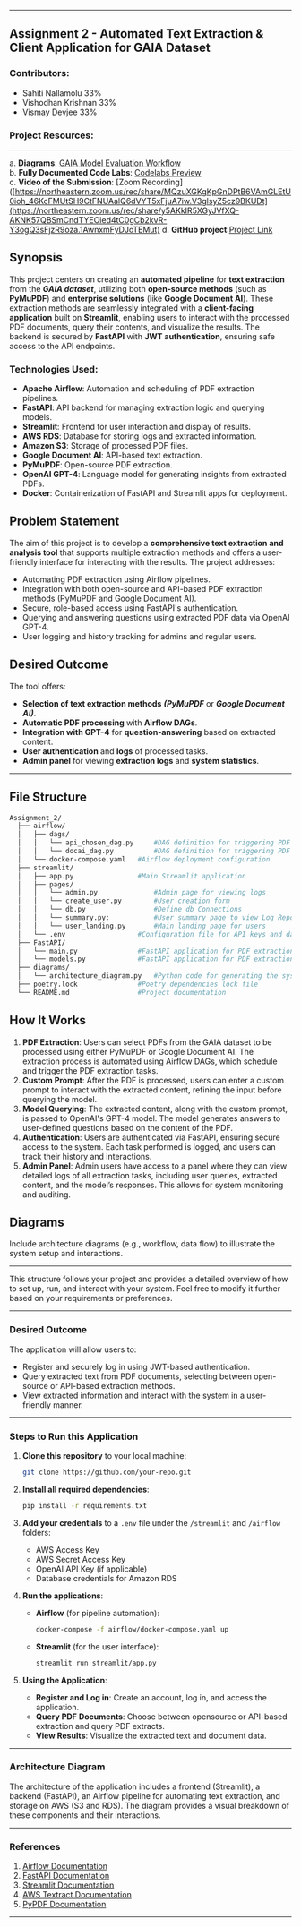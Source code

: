 
---

## **Assignment 2 - Automated Text Extraction & Client Application for GAIA Dataset**

### **Contributors**:
- Sahiti Nallamolu    33%
- Vishodhan Krishnan  33%
- Vismay Devjee       33%



### **Project Resources**:
---
a. **Diagrams**: [GAIA Model Evaluation Workflow](https://github.com/BigDataIA-Fall2024-TeamA6/Assignment_2/blob/main/diagrams/pdf_processing_and_query_system.png)  
b. **Fully Documented Code Labs**: [Codelabs Preview](https://codelabs-preview.appspot.com/?file_id=1t-3O6QNRqiGYo4EPxKj4iXyGJRKaXJCUTGWQlVc279o/#0)  
c. **Video of the Submission**: [Zoom Recording]([https://northeastern.zoom.us/rec/share/MQzuXGKgKpGnDPtB6VAmGLEtU0ioh_46KcFMUtSH9CtFNUAalQ6dVYT5xFjuA7iw.V3glsyZ5cz9BKUDt](https://northeastern.zoom.us/rec/share/y5AKkIR5XGyJVfXQ-AKNK57QBSmCndTYEOied4tC0gCb2kvR-Y3ogQ3sFjzR9oza.1AwnxmFyDJoTEMut)
d. **GitHub project**:[Project Link](https://github.com/BigDataIA-Fall2024-TeamA6/Assignment_2)



## Synopsis

This project centers on creating an **automated pipeline** for **text extraction** from the ***GAIA dataset***, utilizing both **open-source methods** (such as **PyMuPDF**) and **enterprise solutions** (like **Google Document AI**). These extraction methods are seamlessly integrated with a **client-facing application** built on **Streamlit**, enabling users to interact with the processed PDF documents, query their contents, and visualize the results. The backend is secured by **FastAPI** with **JWT authentication**, ensuring safe access to the API endpoints.


### Technologies Used:
- **Apache Airflow**: Automation and scheduling of PDF extraction pipelines.
- **FastAPI**: API backend for managing extraction logic and querying models.
- **Streamlit**: Frontend for user interaction and display of results.
- **AWS RDS**: Database for storing logs and extracted information.
- **Amazon S3**: Storage of processed PDF files.
- **Google Document AI**: API-based text extraction.
- **PyMuPDF**: Open-source PDF extraction.
- **OpenAI GPT-4**: Language model for generating insights from extracted PDFs.
- **Docker**: Containerization of FastAPI and Streamlit apps for deployment.

## Problem Statement

The aim of this project is to develop a **comprehensive text extraction and analysis tool** that supports multiple extraction methods and offers a user-friendly interface for interacting with the results. The project addresses:
- Automating PDF extraction using Airflow pipelines.
- Integration with both open-source and API-based PDF extraction methods (PyMuPDF and Google Document AI).
- Secure, role-based access using FastAPI's authentication.
- Querying and answering questions using extracted PDF data via OpenAI GPT-4.
- User logging and history tracking for admins and regular users.


## Desired Outcome

The tool offers:
- **Selection of text extraction methods** ***(PyMuPDF*** or ***Google Document AI)***.
- **Automatic PDF processing** with **Airflow DAGs**.
- **Integration with GPT-4** for **question-answering** based on extracted content.
- **User authentication** and **logs** of processed tasks.
- **Admin panel** for viewing **extraction logs** and **system statistics**.
---

## File Structure

```bash
Assignment_2/
  ├── airflow/
  │   ├── dags/
  │   │   └── api_chosen_dag.py     #DAG definition for triggering PDF extractions using PyMuPDF
  │   │   └── docai_dag.py          #DAG definition for triggering PDF extractions using Google Document AI
  │   └── docker-compose.yaml   #Airflow deployment configuration
  ├── streamlit/
  │   ├── app.py                #Main Streamlit application
  │   ├── pages/
  │   │   └── admin.py              #Admin page for viewing logs
  │   │   └── create_user.py        #User creation form
  │   │   └── db.py                 #Define db Connections
  │   │   └── summary.py:           #User summary page to view Log Reports
  │   │   └── user_landing.py       #Main landing page for users
  │   └── .env                  #Configuration file for API keys and database connection
  ├── FastAPI/
  │   └── main.py               #FastAPI application for PDF extraction and GPT-4 integration
  │   └── models.py             #FastAPI application for PDF extraction and GPT-4 integration (Change description)
  ├── diagrams/
  │   └── architecture_diagram.py   #Python code for generating the system diagram
  ├── poetry.lock               #Poetry dependencies lock file
  └── README.md                 #Project documentation
```


## How It Works
1. **PDF Extraction**: Users can select PDFs from the GAIA dataset to be processed using either PyMuPDF or Google Document AI. The extraction process is automated using Airflow DAGs, which schedule and trigger the PDF extraction tasks.
2. **Custom Prompt**: After the PDF is processed, users can enter a custom prompt to interact with the extracted content, refining the input before querying the model.
3. **Model Querying**: The extracted content, along with the custom prompt, is passed to OpenAI's GPT-4 model. The model generates answers to user-defined questions based on the content of the PDF.
4. **Authentication**: Users are authenticated via FastAPI, ensuring secure access to the system. Each task performed is logged, and users can track their history and interactions.
5. **Admin Panel**: Admin users have access to a panel where they can view detailed logs of all extraction tasks, including user queries, extracted content, and the model’s responses. This allows for system monitoring and auditing.

## Diagrams

Include architecture diagrams (e.g., workflow, data flow) to illustrate the system setup and interactions.

---

This structure follows your project and provides a detailed overview of how to set up, run, and interact with your system. Feel free to modify it further based on your requirements or preferences.


---

### **Desired Outcome**

The application will allow users to:
- Register and securely log in using JWT-based authentication.
- Query extracted text from PDF documents, selecting between open-source or API-based extraction methods.
- View extracted information and interact with the system in a user-friendly manner.

---

### **Steps to Run this Application**

1. **Clone this repository** to your local machine:

   ```bash
   git clone https://github.com/your-repo.git
   ```

2. **Install all required dependencies**:

   ```bash
   pip install -r requirements.txt
   ```

3. **Add your credentials** to a `.env` file under the `/streamlit` and `/airflow` folders:

   - AWS Access Key
   - AWS Secret Access Key
   - OpenAI API Key (if applicable)
   - Database credentials for Amazon RDS

4. **Run the applications**:

   - **Airflow** (for pipeline automation):

     ```bash
     docker-compose -f airflow/docker-compose.yaml up
     ```

   - **Streamlit** (for the user interface):

     ```bash
     streamlit run streamlit/app.py
     ```

5. **Using the Application**:
   - **Register and Log in**: Create an account, log in, and access the application.
   - **Query PDF Documents**: Choose between opensource or API-based extraction and query PDF extracts.
   - **View Results**: Visualize the extracted text and document data.

---
### **Architecture Diagram**

The architecture of the application includes a frontend (Streamlit), a backend (FastAPI), an Airflow pipeline for automating text extraction, and storage on AWS (S3 and RDS). The diagram provides a visual breakdown of these components and their interactions.

---

### **References**

1. [Airflow Documentation](https://airflow.apache.org/)
2. [FastAPI Documentation](https://fastapi.tiangolo.com/)
3. [Streamlit Documentation](https://docs.streamlit.io/)
4. [AWS Textract Documentation](https://aws.amazon.com/textract/)
5. [PyPDF Documentation](https://pypdf.readthedocs.io/)

---
